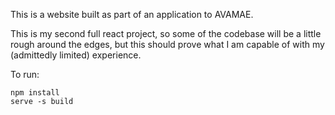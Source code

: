 This is a website built as part of an application to AVAMAE.

This is my second full react project, so some of the codebase will be a little rough around the edges, but this should prove what I am capable of with my (admittedly limited) experience.

To run:

```
npm install
serve -s build
```